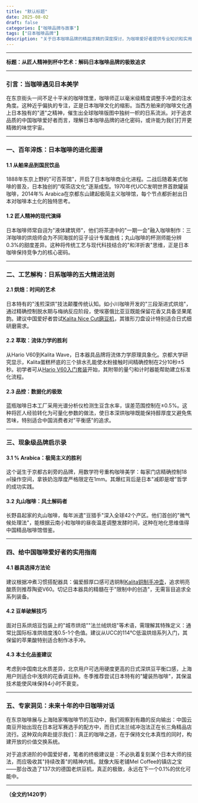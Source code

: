 ```yaml
---
title: "默认标题"
date: 2025-08-02
draft: false
categories: ["咖啡品牌与故事"]
tags: ["日本咖啡品牌"]
description: "关于日本咖啡品牌的精益求精的深度探讨，为咖啡爱好者提供专业知识和实用指南。"
---
```


---
**标题：从匠人精神到杯中艺术：解码日本咖啡品牌的极致追求**

---

### 引言：当咖啡遇见日本美学
在东京街头一间不足十平米的咖啡馆里，咖啡师正以毫米级精度调整手冲壶的注水角度。这种近乎偏执的专注，正是日本咖啡文化的缩影。当西方舶来的咖啡文化遇上日本独有的"道"之精神，催生出全球咖啡版图中独树一帜的日系流派。对于追求品质的中国咖啡爱好者而言，理解日本咖啡品牌的进化密码，或许能为我们打开更精微的味觉宇宙。

---

### 一、百年淬炼：日本咖啡的进化图谱
#### 1.1 从舶来品到国民饮品
1888年东京上野的"可否茶馆"，开启了日本咖啡商业化进程。二战后随着美式咖啡的普及，日本独创的"喫茶店文化"逐渐成型。1970年代UCC发明世界首款罐装咖啡，2014年% Arabica在京都东山建起极简主义咖啡馆，每个节点都折射出日本对咖啡本土化的独特思考。

#### 1.2 匠人精神的现代演绎
日本咖啡师常自诩为"液体建筑师"，他们将茶道中的"一期一会"融入咖啡制作：三洋咖啡的烘焙师会为不同海拔的豆子设计专属曲线；丸山咖啡的杯测师能分辨0.3%的甜度差异。这种将传统工艺与现代科技结合的"和洋折衷"思维，正是日本咖啡保持竞争力的核心密码。

---

### 二、工艺解构：日系咖啡的五大精进法则
#### 2.1 烘焙：时间的艺术
日本特有的"浅煎深烘"技法颠覆传统认知。如小川咖啡开发的"三段渐进式烘焙"，通过精确控制脱水期与梅纳反应阶段，使埃塞俄比亚豆既能保留花香又具备坚果尾韵。建议中国爱好者尝试[Kalita Nice Cut磨豆机](https://www.amazon.com/s?k=Kalita%20Nice%20Cut%E7%A3%A8%E8%B1%86%E6%9C%BA&tag=coffeeprism-20)，其锥形刀盘设计特别适合日式细研磨需求。

#### 2.2 萃取：流体力学的胜利
从Hario V60到Kalita Wave，日本器具品牌将流体力学原理具象化。京都大学研究显示，Kalita蛋糕杯底的三个排水孔能使水粉接触时间精确控制在2分10秒±5秒。初学者可从[Hario V60入门套装](https://www.amazon.com/s?k=Hario%20V60%E5%85%A5%E9%97%A8%E5%A5%97%E8%A3%85&tag=coffeeprism-20)开始，其附带的量勺和计时器能帮助建立标准化流程。

#### 2.3 品控：数据化的极致
蓝瓶咖啡日本工厂采用光谱分析仪检测生豆含水率，误差范围控制在±0.5%。这种将匠人经验转化为可量化参数的做法，使日本深烘咖啡既能保持醇厚度又避免焦苦味，特别适合中国消费者对"平衡感"的追求。

---

### 三、现象级品牌启示录
#### 3.1 % Arabica：极简主义的胜利
这个诞生于京都古刹旁的品牌，用数学符号重构咖啡美学：每家门店精确控制18㎡操作空间，拿铁奶泡厚度严格限定在1mm。其爆红背后是日本"减即是增"哲学的成功实践。

#### 3.2 丸山咖啡：风土解码者
长野县起家的丸山咖啡，每年派遣"豆猎手"深入全球42个产区。他们首创的"微气候处理法"，能根据云南小粒咖啡的昼夜温差调整发酵时间，这种在地化思维值得中国精品咖啡馆借鉴。

---

### 四、给中国咖啡爱好者的实用指南
#### 4.1 器具选择方法论
建议根据冲煮习惯搭配器具：偏爱醇厚口感可选铜制[Kalita铜制手冲壶](https://www.amazon.com/s?k=Kalita%E9%93%9C%E5%88%B6%E6%89%8B%E5%86%B2%E5%A3%B6&tag=coffeeprism-20)，追求明亮酸质则推荐陶瓷V60。切记日本器具的精髓在于"限制中的创造"，无需盲目追求全系列装备。

#### 4.2 豆单破解技巧
面对日系烘焙豆包装上的"城市烘焙""法兰绒烘焙"等术语，需理解其特殊定义：通常比国际标准烘焙度浅0.5-1个色值。建议从UCC的114℃低温烘焙系列入门，其保留的苹果酸特别适合制作冰手冲。

#### 4.3 本土化品鉴建议
考虑到中国南北水质差异，北京用户可选用硬度更高的日式深烘豆平衡口感，上海用户则适合中浅烘的花香调豆种。冬季推荐尝试日本特有的"罐装热咖啡"，其保温技术能使风味保持4小时不衰变。

---

### 五、专家洞见：未来十年的中日咖啡对话
在东京咖啡展与上海陆家嘴咖啡节的互动中，我们观察到有趣的反向输出：中国云南豆开始出现在日本冠军赛选手的配方中，而日式法兰绒冲泡法正在长三角精品店流行。这种双向奔赴提示我们：真正的咖啡之道，在于保持文化本真性的同时，构建开放的价值交换系统。

对于追求进阶的中国爱好者，笔者的终极建议是：不必执着复刻某个日本大师的技法，而应吸收其"持续改善"的精神内核。就像大阪老铺Mel Coffee的镇店之宝——那台改造了137次的德国老烘豆机，真正的极致，永远在下一个0.1%的优化可能中。

---

**（全文约1420字）**